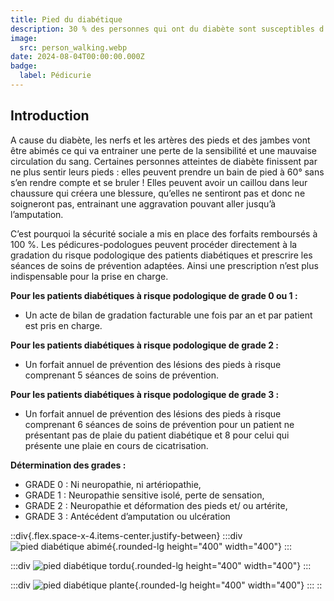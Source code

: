 ```yaml
---
title: Pied du diabétique
description: 30 % des personnes qui ont du diabète sont susceptibles d’avoir des problèmes neuropathiques ou artériopathiques au niveau des membres inférieurs.
image:
  src: person_walking.webp
date: 2024-08-04T00:00:00.000Z
badge:
  label: Pédicurie
---
```


## Introduction

A cause du diabète, les nerfs et les artères des pieds et des jambes vont être abimés ce qui va entrainer une perte de la sensibilité et une mauvaise circulation du sang. Certaines personnes atteintes de diabète finissent par ne plus sentir leurs pieds : elles peuvent prendre un bain de pied à 60° sans s’en rendre compte et se bruler ! Elles peuvent avoir un caillou dans leur chaussure qui créera une blessure, qu’elles ne sentiront pas et donc ne soigneront pas, entrainant une aggravation pouvant aller jusqu’à l’amputation.

C’est pourquoi la sécurité sociale a mis en place des forfaits remboursés à 100 %. Les pédicures-podologues peuvent procéder directement à la gradation du risque podologique des patients diabétiques et prescrire les séances de soins de prévention adaptées. Ainsi une prescription n’est plus indispensable pour la prise en charge.

**Pour les patients diabétiques à risque podologique de grade 0 ou 1 :**

- Un acte de bilan de gradation facturable une fois par an et par patient est pris en charge.

**Pour les patients diabétiques à risque podologique de grade 2 :**

- Un forfait annuel de prévention des lésions des pieds à risque comprenant 5 séances de soins de prévention.

**Pour les patients diabétiques à risque podologique de grade 3 :**

- Un forfait annuel de prévention des lésions des pieds à risque comprenant 6 séances de soins de prévention pour un patient ne présentant pas de plaie du patient diabétique et 8 pour celui qui présente une plaie en cours de cicatrisation.

**Détermination des grades :**

- GRADE 0 : Ni neuropathie, ni artériopathie,
- GRADE 1 : Neuropathie sensitive isolé, perte de sensation,
- GRADE 2 : Neuropathie et déformation des pieds et/ ou artérite,
- GRADE 3 : Antécédent d’amputation ou ulcération

::div{.flex.space-x-4.items-center.justify-between}
  :::div
  ![pied diabétique abimé](/pied_dab_1.jpg){.rounded-lg height="400" width="400"}
  :::

  :::div
  ![pied diabétique tordu](/pied_dab_2.jpg){.rounded-lg height="400" width="400"}
  :::

  :::div
  ![pied diabétique plante](/pied_dab_3.jpg){.rounded-lg height="400" width="400"}
  :::
::
